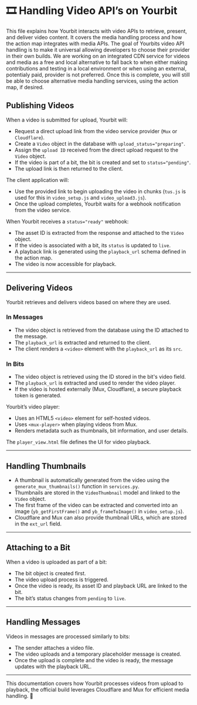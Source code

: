 # 🎞️ **Handling Video API’s on Yourbit**
This file explains how Yourbit interacts with video APIs to retrieve, present, and deliver video content. It covers the media handling process and how the action map integrates with media APIs. The goal of Yourbits video API handling is to make it universal allowing developers to choose their provider in their own builds. We are working on an integrated CDN service for videos and media as a free and local alternative to fall back to when either making contributions and testing in a local environment or when using an external, potentialy paid, provider is not preferred. Once this is complete, you will still be able to choose alternative media handling services, using the action map, if desired.

## **Publishing Videos**
When a video is submitted for upload, Yourbit will:
  - Request a direct upload link from the video service provider (`Mux` or `Cloudflare`).
  - Create a `Video` object in the database with `upload_status="preparing"`.
  - Assign the `upload ID` received from the direct upload request to the `Video` object.
  - If the video is part of a bit, the bit is created and set to `status="pending"`.
  - The upload link is then returned to the client.
  
The client application will:
  - Use the provided link to begin uploading the video in chunks (`tus.js` is used for this in `video_setup.js` and `video_upload3.js`).
  - Once the upload completes, Yourbit waits for a webhook notification from the video service.

When Yourbit receives a `status="ready"` webhook:
  - The asset ID is extracted from the response and attached to the `Video` object.
  - If the video is associated with a bit, its `status` is updated to `live`.
  - A playback link is generated using the `playback_url` schema defined in the action map.
  - The video is now accessible for playback.

---

## **Delivering Videos**
Yourbit retrieves and delivers videos based on where they are used.

### **In Messages**
  - The video object is retrieved from the database using the ID attached to the message.
  - The `playback_url` is extracted and returned to the client.
  - The client renders a `<video>` element with the `playback_url` as its `src`.

### **In Bits**
  - The video object is retrieved using the ID stored in the bit's video field.
  - The `playback_url` is extracted and used to render the video player.
  - If the video is hosted externally (Mux, Cloudflare), a secure playback token is generated.

Yourbit’s video player:
  - Uses an HTML5 `<video>` element for self-hosted videos.
  - Uses `<mux-player>` when playing videos from Mux.
  - Renders metadata such as thumbnails, bit information, and user details.

The `player_view.html` file defines the UI for video playback.

---

## **Handling Thumbnails**
  - A thumbnail is automatically generated from the video using the `generate_mux_thumbnails()` function in `services.py`.
  - Thumbnails are stored in the `VideoThumbnail` model and linked to the `Video` object.
  - The first frame of the video can be extracted and converted into an image (`yb_getFirstFrame()` and `yb_frameToImage()` in `video_setup.js`).
  - Cloudflare and Mux can also provide thumbnail URLs, which are stored in the `ext_url` field.

---

## **Attaching to a Bit**
When a video is uploaded as part of a bit:
  - The bit object is created first.
  - The video upload process is triggered.
  - Once the video is ready, its asset ID and playback URL are linked to the bit.
  - The bit’s status changes from `pending` to `live`.

---

## **Handling Messages**
Videos in messages are processed similarly to bits:
  - The sender attaches a video file.
  - The video uploads and a temporary placeholder message is created.
  - Once the upload is complete and the video is ready, the message updates with the playback URL.

---

This documentation covers how Yourbit processes videos from upload to playback, the official build leverages Cloudflare and Mux for efficient media handling. 🚀

